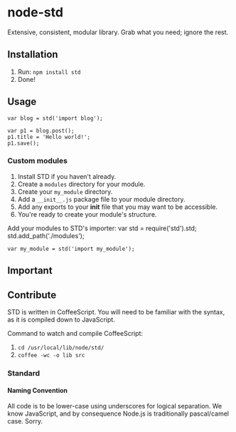 # node-std
Extensive, consistent, modular library. Grab what you need; ignore the rest.

## Installation
1. Run: `npm install std`
1. Done!

## Usage
	var blog = std('import blog');
	
	var p1 = blog.post();
	p1.title = 'Hello world!';
	p1.save();

### Custom modules
1. Install STD if you haven't already. 
1. Create a `modules` directory for your module. 
1. Create your `my_module` directory.
1. Add a `__init__.js` package file to your module directory.
1. Add any exports to your __init__ file that you may want to be accessible.
1. You're ready to create your module's structure.

Add your modules to STD's importer:
	var std = require('std').std;
	std.add_path('./modules');
	
	var my_module = std('import my_module');

## Important

## Contribute
STD is written in CoffeeScript. You will need to be familiar with the syntax, as it is compiled down to JavaScript.

Command to watch and compile CoffeeScript: 
1. `cd /usr/local/lib/node/std/`  
1. `coffee -wc -o lib src`  

### Standard

#### Naming Convention
All code is to be lower-case using underscores for logical separation. We know JavaScript, and by consequence Node.js is traditionally pascal/camel case. Sorry.
